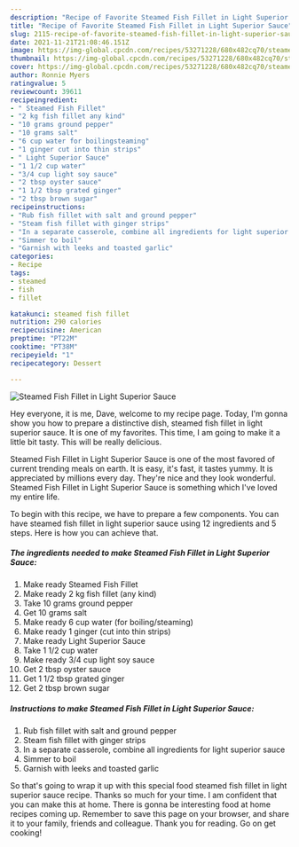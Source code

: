 ```yaml
---
description: "Recipe of Favorite Steamed Fish Fillet in Light Superior Sauce"
title: "Recipe of Favorite Steamed Fish Fillet in Light Superior Sauce"
slug: 2115-recipe-of-favorite-steamed-fish-fillet-in-light-superior-sauce
date: 2021-11-21T21:08:46.151Z
image: https://img-global.cpcdn.com/recipes/53271228/680x482cq70/steamed-fish-fillet-in-light-superior-sauce-recipe-main-photo.jpg
thumbnail: https://img-global.cpcdn.com/recipes/53271228/680x482cq70/steamed-fish-fillet-in-light-superior-sauce-recipe-main-photo.jpg
cover: https://img-global.cpcdn.com/recipes/53271228/680x482cq70/steamed-fish-fillet-in-light-superior-sauce-recipe-main-photo.jpg
author: Ronnie Myers
ratingvalue: 5
reviewcount: 39611
recipeingredient:
- " Steamed Fish Fillet"
- "2 kg fish fillet any kind"
- "10 grams ground pepper"
- "10 grams salt"
- "6 cup water for boilingsteaming"
- "1 ginger cut into thin strips"
- " Light Superior Sauce"
- "1 1/2 cup water"
- "3/4 cup light soy sauce"
- "2 tbsp oyster sauce"
- "1 1/2 tbsp grated ginger"
- "2 tbsp brown sugar"
recipeinstructions:
- "Rub fish fillet with salt and ground pepper"
- "Steam fish fillet with ginger strips"
- "In a separate casserole, combine all ingredients for light superior sauce"
- "Simmer to boil"
- "Garnish with leeks and toasted garlic"
categories:
- Recipe
tags:
- steamed
- fish
- fillet

katakunci: steamed fish fillet 
nutrition: 290 calories
recipecuisine: American
preptime: "PT22M"
cooktime: "PT38M"
recipeyield: "1"
recipecategory: Dessert

---
```



![Steamed Fish Fillet in Light Superior Sauce](https://img-global.cpcdn.com/recipes/53271228/680x482cq70/steamed-fish-fillet-in-light-superior-sauce-recipe-main-photo.jpg)

Hey everyone, it is me, Dave, welcome to my recipe page. Today, I'm gonna show you how to prepare a distinctive dish, steamed fish fillet in light superior sauce. It is one of my favorites. This time, I am going to make it a little bit tasty. This will be really delicious.

Steamed Fish Fillet in Light Superior Sauce is one of the most favored of current trending meals on earth. It is easy, it's fast, it tastes yummy. It is appreciated by millions every day. They're nice and they look wonderful. Steamed Fish Fillet in Light Superior Sauce is something which I've loved my entire life.




To begin with this recipe, we have to prepare a few components. You can have steamed fish fillet in light superior sauce using 12 ingredients and 5 steps. Here is how you can achieve that.

<!--inarticleads1-->

##### The ingredients needed to make Steamed Fish Fillet in Light Superior Sauce:

1. Make ready  Steamed Fish Fillet
1. Make ready 2 kg fish fillet (any kind)
1. Take 10 grams ground pepper
1. Get 10 grams salt
1. Make ready 6 cup water (for boiling/steaming)
1. Make ready 1 ginger (cut into thin strips)
1. Make ready  Light Superior Sauce
1. Take 1 1/2 cup water
1. Make ready 3/4 cup light soy sauce
1. Get 2 tbsp oyster sauce
1. Get 1 1/2 tbsp grated ginger
1. Get 2 tbsp brown sugar




<!--inarticleads2-->

##### Instructions to make Steamed Fish Fillet in Light Superior Sauce:

1. Rub fish fillet with salt and ground pepper
1. Steam fish fillet with ginger strips
1. In a separate casserole, combine all ingredients for light superior sauce
1. Simmer to boil
1. Garnish with leeks and toasted garlic




So that's going to wrap it up with this special food steamed fish fillet in light superior sauce recipe. Thanks so much for your time. I am confident that you can make this at home. There is gonna be interesting food at home recipes coming up. Remember to save this page on your browser, and share it to your family, friends and colleague. Thank you for reading. Go on get cooking!
